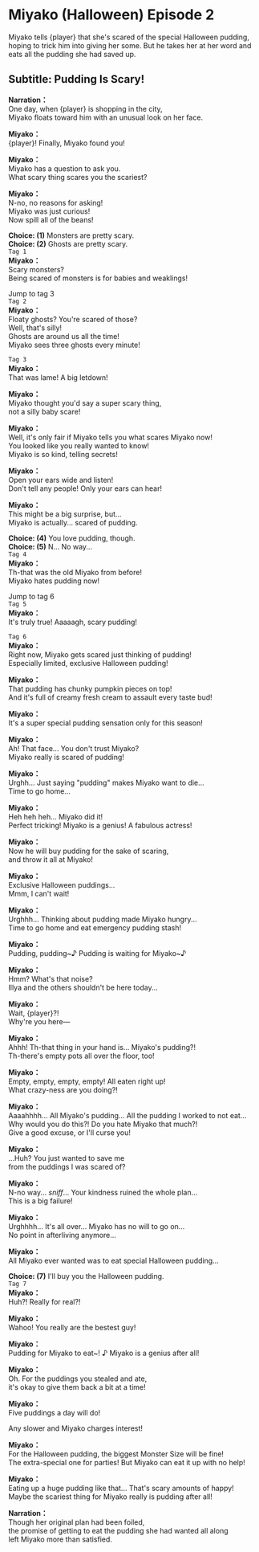 # Miyako (Halloween) Episode 2
Miyako tells {player} that she's scared of the special Halloween pudding, hoping to trick him into giving her some. But he takes her at her word and eats all the pudding she had saved up.
  
## Subtitle: Pudding Is Scary!
  
**Narration：**  
One day, when {player} is shopping in the city,  
Miyako floats toward him with an unusual look on her face.  
  
**Miyako：**  
{player}! Finally, Miyako found you!  
  
**Miyako：**  
Miyako has a question to ask you.  
What scary thing scares you the scariest?  
  
**Miyako：**  
N-no, no reasons for asking!  
 Miyako was just curious!  
Now spill all of the beans!  
  
**Choice: (1)**  Monsters are pretty scary.  
**Choice: (2)**  Ghosts are pretty scary.  
`Tag 1`  
**Miyako：**  
Scary monsters?  
Being scared of monsters is for babies and weaklings!  
  
Jump to tag 3  
`Tag 2`  
**Miyako：**  
Floaty ghosts? You're scared of those?  
 Well, that's silly!  
Ghosts are around us all the time!  
Miyako sees three ghosts every minute!  
  
`Tag 3`  
**Miyako：**  
That was lame! A big letdown!  
  
**Miyako：**  
Miyako thought you'd say a super scary thing,  
not a silly baby scare!  
  
**Miyako：**  
Well, it's only fair if Miyako tells you what scares Miyako now!  
You looked like you really wanted to know!  
Miyako is so kind, telling secrets!  
  
**Miyako：**  
Open your ears wide and listen!  
Don't tell any people! Only your ears can hear!  
  
**Miyako：**  
This might be a big surprise, but...  
Miyako is actually... scared of pudding.  
  
**Choice: (4)**  You love pudding, though.  
**Choice: (5)**  N... No way...  
`Tag 4`  
**Miyako：**  
Th-that was the old Miyako from before!  
 Miyako hates pudding now!  
  
Jump to tag 6  
`Tag 5`  
**Miyako：**  
It's truly true! Aaaaagh, scary pudding!  
  
`Tag 6`  
**Miyako：**  
Right now, Miyako gets scared just thinking of pudding!  
Especially limited, exclusive Halloween pudding!  
  
**Miyako：**  
That pudding has chunky pumpkin pieces on top!  
And it's full of creamy fresh cream to assault every taste bud!  
  
**Miyako：**  
It's a super special pudding sensation only for this season!  
  
**Miyako：**  
Ah! That face... You don't trust Miyako?  
Miyako really is scared of pudding!  
  
**Miyako：**  
Urghh... Just saying \"pudding\" makes Miyako want to die...  
Time to go home...  
  
**Miyako：**  
Heh heh heh... Miyako did it!  
Perfect tricking! Miyako is a genius! A fabulous actress!  
  
**Miyako：**  
Now he will buy pudding for the sake of scaring,  
and throw it all at Miyako!  
  
**Miyako：**  
Exclusive Halloween puddings...  
 Mmm, I can't wait!  
  
**Miyako：**  
Urghhh... Thinking about pudding made Miyako hungry...  
Time to go home and eat emergency pudding stash!  
  
**Miyako：**  
Pudding, pudding~♪ Pudding is waiting for Miyako~♪  
  
**Miyako：**  
Hmm? What's that noise?  
Illya and the others shouldn't be here today...  
  
**Miyako：**  
Wait, {player}?!  
 Why're you here—  
  
**Miyako：**  
Ahhh! Th-that thing in your hand is... Miyako's pudding?!  
Th-there's empty pots all over the floor, too!  
  
**Miyako：**  
Empty, empty, empty, empty! All eaten right up!  
What crazy-ness are you doing?!  
  
**Miyako：**  
Aaaahhhh... All Miyako's pudding... All the pudding I worked to not eat...  
Why would you do this?! Do you hate Miyako that much?!  
Give a good excuse, or I'll curse you!  
  
**Miyako：**  
...Huh? You just wanted to save me  
from the puddings I was scared of?  
  
**Miyako：**  
N-no way... *sniff*... Your kindness ruined the whole plan...  
This is a big failure!  
  
**Miyako：**  
Urghhhh... It's all over... Miyako has no will to go on...  
No point in afterliving anymore...  
  
**Miyako：**  
All Miyako ever wanted was to eat special Halloween pudding...  
  
**Choice: (7)**  I'll buy you the Halloween pudding.  
`Tag 7`  
**Miyako：**  
Huh?! Really for real?!  
  
**Miyako：**  
Wahoo! You really are the bestest guy!  
  
**Miyako：**  
Pudding for Miyako to eat~! ♪ Miyako is a genius after all!  
  
**Miyako：**  
Oh. For the puddings you stealed and ate,  
it's okay to give them back a bit at a time!  
  
**Miyako：**  
Five puddings a day will do!  
  
Any slower and Miyako charges interest!  
  
**Miyako：**  
For the Halloween pudding, the biggest Monster Size will be fine!  
The extra-special one for parties! But Miyako can eat it up with no help!  
  
**Miyako：**  
Eating up a huge pudding like that... That's scary amounts of happy!  
Maybe the scariest thing for Miyako really is pudding after all!  
  
**Narration：**  
Though her original plan had been foiled,  
the promise of getting to eat the pudding she had wanted all along  
left Miyako more than satisfied.  
